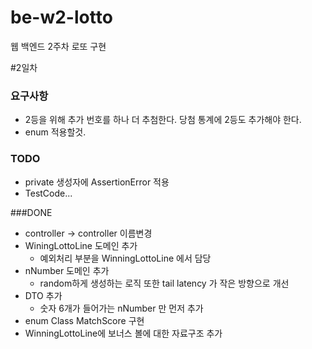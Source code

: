 # be-w2-lotto
웹 백엔드 2주차 로또 구현

#2일차
### 요구사항
* 2등을 위해 추가 번호를 하나 더 추첨한다. 당첨 통계에 2등도 추가해야 한다.
* enum 적용할것.

### TODO
* private 생성자에 AssertionError 적용
* TestCode...

###DONE
* controller -> controller 이름변경
* WiningLottoLine 도메인 추가
  * 예외처리 부분을 WinningLottoLine 에서 담당
* nNumber 도메인 추가
  * random하게 생성하는 로직 또한 tail latency 가 작은 방향으로 개선
* DTO 추가
  * 숫자 6개가 들어가는 nNumber 만 먼저 추가
* enum Class MatchScore 구현
* WinningLottoLine에 보너스 볼에 대한 자료구조 추가